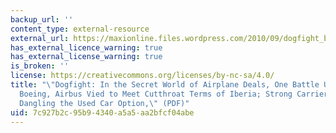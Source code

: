 ```yaml
---
backup_url: ''
content_type: external-resource
external_url: https://maxionline.files.wordpress.com/2010/09/dogfight_boeing-airbus-iberia.pdf
has_external_licence_warning: true
has_external_license_warning: true
is_broken: ''
license: https://creativecommons.org/licenses/by-nc-sa/4.0/
title: "\"Dogfight: In the Secret World of Airplane Deals, One Battle Up Close\u2014\
  Boeing, Airbus Vied to Meet Cutthroat Terms of Iberia; Strong Carriers Call Shots\u2014\
  Dangling the Used Car Option,\" (PDF)"
uid: 7c927b2c-95b9-4340-a5a5-aa2bfcf04abe
---
```

